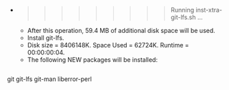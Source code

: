 * >>>>>>>>> Running inst-xtra-git-lfs.sh ...
  * After this operation, 59.4 MB of additional disk space will be used.
  * Install git-lfs.
  * Disk size = 8406148K. Space Used = 62724K. Runtime = 00:00:00:04.
  * The following NEW packages will be installed:
  ```bash
git git-lfs git-man liberror-perl
  ```
